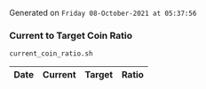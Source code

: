 Generated on `Friday 08-October-2021 at 05:37:56`

### Current to Target Coin Ratio
`current_coin_ratio.sh`

Date|Current|Target|Ratio
---|---|---|---
